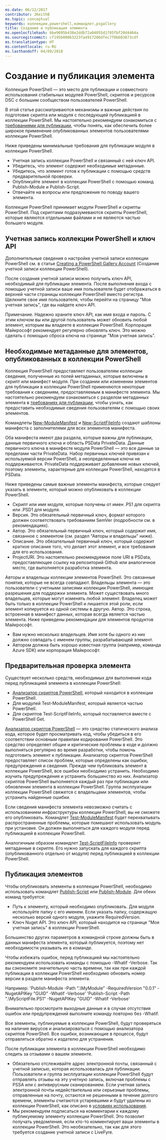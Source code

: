 ```yaml
---
ms.date: 06/12/2017
contributor: JKeithB
ms.topic: conceptual
keywords: коллекции,powershell,командлет,psgallery
title: Создание и публикация элемента
ms.openlocfilehash: bbe9095b438e2ddb72a04055d1f05fbf20d4404a
ms.sourcegitcommit: cf195b090b3223fa4917206dfec7f0b603873cdf
ms.translationtype: HT
ms.contentlocale: ru-RU
ms.lasthandoff: 04/09/2018
---
```

# <a name="creating-and-publishing-an-item"></a>Создание и публикация элемента
Коллекция PowerShell — это место для публикации и совместного использования стабильных модулей PowerShell, скриптов и ресурсов DSC с большим сообществом пользователей PowerShell.

В этой статье рассматриваются механизмы и важные действия по подготовке скрипта или модуля с последующей публикацией в коллекции PowerShell.
Мы настоятельно рекомендуем ознакомиться с [требованиями для публикации](https://msdn.microsoft.com/en-us/powershell/gallery/psgallery/psgallery-PublishingGuidelines), чтобы понять, как обеспечить более широкое применение опубликованных элементов пользователями коллекции PowerShell.

Ниже приведены минимальные требования для публикации модуля в коллекции PowerShell.

* Учетная запись коллекции PowerShell и связанный с ней ключ API.
* Убедитесь, что элемент содержит необходимые метаданные.
* Убедитесь, что элемент готов к публикации с помощью средств предварительной проверки.
* Опубликуйте элемент в коллекции PowerShell с помощью команд Publish-Module и Publish-Script.
* Отвечайте на вопросы или предложения по поводу вашего элемента.

Коллекция PowerShell принимает модули PowerShell и скрипты PowerShell.
Под скриптами подразумеваются скрипты PowerShell, которые являются отдельными файлами и не являются частью большего модуля.

## <a name="powershell-gallery-account-and-api-key"></a>Учетная запись коллекции PowerShell и ключ API
Дополнительные сведения о настройке учетной записи коллекции PowerShell см. в статье [Creating a PowerShell Gallery Account](https://msdn.microsoft.com/en-us/powershell/gallery/psgallery/psgallery_creating_an_account) (Создание учетной записи коллекции PowerShell).

После создания учетной записи можно получить ключ API, необходимый для публикации элемента.
После выполнения входа с помощью учетной записи ваше имя пользователя будет отображаться в верхней части страницы коллекции PowerShell вместо регистра.
Щелкните свое имя пользователя, чтобы перейти на страницу "Моя учетная запись", где вы найдете ключ API.

Примечание. Надежно храните ключ API, как имя входа и пароль.
С этим ключом вы или другой пользователь может обновить любой элемент, которым вы владеете в коллекции PowerShell.
Корпорация Майкрософт рекомендует регулярно обновлять ключ. Это можно сделать с помощью сброса ключа на странице "Моя учетная запись".

## <a name="required-metadata-for-items-published-to-the-powershell-gallery"></a>Необходимые метаданные для элементов, опубликованных в коллекции PowerShell

Коллекция PowerShell предоставляет пользователям коллекции сведения, полученные из полей метаданных, которые включены в скрипт или манифест модуля.
При создании или изменении элементов для публикации в коллекции PowerShell применяются некоторые требования к сведениям, предоставляемым в манифесте элемента.
Мы настоятельно рекомендуем ознакомиться с разделом метаданных элемента в [требованиях для публикации](https://msdn.microsoft.com/en-us/powershell/gallery/psgallery/psgallery-PublishingGuidelines), чтобы узнать, как предоставить необходимые сведения пользователям с помощью своих элементов.

Командлеты [New-ModuleManifest](https://msdn.microsoft.com/en-us/powershell/gallery/psget/module/ModuleManifest-Reference) и [New-ScriptFileInfo](https://msdn.microsoft.com/en-us/powershell/gallery/psget/script/psget_new-scriptfileinfo) создают шаблоны манифеста с заполнителями для всех элементов манифеста.

Оба манифеста имеют два раздела, которые важны для публикации, данные первичного ключа и область PSData PrivateData. Данные первичного ключа в манифесте модуля PowerShell — это все данные за пределами части PrivateData.
Набор первичных ключей привязан к используемой версии PowerShell, а неопределенные ключи не поддерживаются.
PrivateData поддерживает добавление новых ключей, поэтому элементы, характерные для коллекции PowerShell, находятся в PSData.


Ниже приведены самые важные элементы манифеста, которые следует указать в элементе, который можно опубликовать в коллекции PowerShell.

* Скрипт или имя модуля, которые получены от имен .PS1 для скрипта или .PSD1 для модуля.
* Версия. Это обязательный первичный ключ, формат которого должен соответствовать требованиям SemVer (подробности см. в рекомендациях).
* Автор. Это обязательный первичный ключ, который содержит имя, связанное с элементом (см. раздел "Авторы и владельцы" ниже).
* Описание. Это обязательный первичный ключ, который содержит краткое описание того, что делает этот элемент, и все требования для его использования.
* ProjectURI. Это настоятельно рекомендуемое поле URI в PSData, предоставляющее ссылку на репозиторий Github или аналогичное место, где выполняется разработка элемента.

Авторы и владельцы коллекции элементов PowerShell. Это связанные понятия, которые не всегда совпадают.
Владельцы элемента — это пользователи с учетными записями коллекции PowerShell, имеющие разрешения для поддержки элемента. Может существовать много владельцев, которые могут изменять любой элемент.
Владелец может быть только в коллекции PowerShell и лишается этой роли, если элемент копируется из одной системы в другую.
Автор. Это строка, встроенная в манифест данных, которая всегда является частью элемента.
Ниже приведены рекомендации для элементов продуктов Майкрософт.

* Вам нужно несколько владельцев. Имя хотя бы одного из них должно совпадать с именем группы, разрабатывающей элемент.
* Автором должна быть хорошо известная группа (например, команда Azure SDK) или корпорация Майкрософт.


## <a name="pre-validate-your-item"></a>Предварительная проверка элемента

Существует несколько средств, необходимых для выполнения кода перед публикацией элемента в коллекции PowerShell:

* [Анализатор скриптов PowerShell](https://www.powershellgallery.com/packages/PSScriptAnalyzer/), который находится в коллекции PowerShell.
* Для модулей Test-ModuleManifest, который является частью PowerShell.
* Для скриптов Test-ScriptFileInfo, который поставляется вместе с PowerShell Get.

[Анализатор скриптов PowerShell](https://www.powershellgallery.com/packages/PSScriptAnalyzer/) — это средство статического анализа кода, которое будет просматривать код, чтобы убедиться в его соответствии основным правилам кодирования PowerShell. Это средство определяет общие и критические проблемы в коде и должно выполняться регулярно во время разработки, чтобы помочь подготовить элемент к публикации.
Анализатор скриптов PowerShell предоставляет список проблем, которые определены как ошибки, предупреждения и сведения.
Прежде чем публиковать элемент в коллекции PowerShell, все ошибки необходимо устранить. Необходимо изучить предупреждения и устранить большинство из них.
Анализатор скриптов PowerShell выполняется каждый раз при публикации или обновлении элемента в коллекции PowerShell.
Группа эксплуатации коллекции PowerShell свяжется с владельцами элементов, чтобы устранить найденные ошибки.

Если сведения манифеста элемента невозможно считать с использованием инфраструктуры коллекции PowerShell, вы не сможете его опубликовать.
Командлет [Test-ModuleManifest](https://msdn.microsoft.com/en-us/powershell/reference/5.1/microsoft.powershell.core/test-modulemanifest) будет перехватывать распространенные проблемы, которые помешают использовать модуль при установке. Он должен выполняться для каждого модуля перед публикацией в коллекции PowerShell.

Аналогичным образом командлет [Test-ScriptFileInfo](https://msdn.microsoft.com/en-us/powershell/gallery/psget/script/psget_test-scriptfileinfo) проверяет метаданные в скрипте. Его нужно запускать для каждого скрипта (опубликованного отдельно от модуля) перед публикацией в коллекции PowerShell.


## <a name="publishing-items"></a>Публикация элементов

Чтобы опубликовать элементы в коллекции PowerShell, необходимо использовать командлет [Publish-Script](https://msdn.microsoft.com/en-us/powershell/gallery/psget/script/psget_publish-script) или [Publish-Module](https://msdn.microsoft.com/en-us/powershell/gallery/psget/module/psget_publish-module).
Для обеих команд требуется:

* Путь к элементу, который необходимо опубликовать. Для модуля используйте папку с его именем. Если указать папку, содержащую несколько версий одного модуля, укажите RequiredVersion.
* Ключ Nuget API. Это ключ API, который находится на странице "Моя учетная запись" в коллекции PowerShell.

Большинство других параметров в командной строке должны быть в данных манифеста элемента, который публикуется, поэтому нет необходимости указывать их в команде.

Чтобы избежать ошибок, перед публикацией мы настоятельно рекомендуем использовать команды с помощью -Whatif -Verbose.
Так вы сэкономите значительную часть времени, так как при каждой публикации в коллекции PowerShell необходимо обновить номер версии в разделе манифеста элемента.

Например: 'Publish-Module -Path ".\MyModule" -RequiredVersion "0.0.1" -NugetAPIKey "GUID" -Whatif -Verbose' 'Publish-Script -Path ".\MyScriptFile.PS1" -NugetAPIKey "GUID" -Whatif -Verbose'

Внимательно просмотрите выходные данные и в случае отсутствия ошибок или предупреждений выполните команду повторно без -Whatif.

Все элементы, публикуемые в коллекции PowerShell, будут проверяться на наличие вирусов и анализироваться с помощью анализатора скриптов PowerShell.
Все ошибки, возникающие в процессе, будут отправляться обратно к издателю для устранения.

После публикации элемента в коллекции PowerShell необходимо следить за отзывами о вашем элементе.

* Обязательно отслеживайте адрес электронной почты, связанный с учетной записью, которая использовалась для публикации.
Пользователи и группа эксплуатации коллекции PowerShell будут отправлять отзывы на эту учетную запись, включая проблемы с PSSA или с антивирусным сканированием.
Если учетная запись электронной почты недействительна или серьезные проблемы, отправленные на почту, остаются не решенными в течение долгого времени, элементы считаются устаревшими и будут удалены из коллекции PowerShell, как описано в [условиях использования](https://www.powershellgallery.com/policies/Terms).
* Мы рекомендуем подписаться на комментарии к каждому публикуемому элементу коллекции PowerShell.
Это позволит получать уведомления, если кто-то комментирует ваши элементы в коллекции PowerShell.
Это необязательно, так как для этого требуется создание учетной записи с LiveFyre.